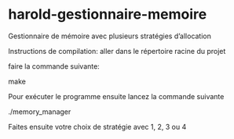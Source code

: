 # harold-gestionnaire-memoire
Gestionnaire de mémoire avec plusieurs stratégies d’allocation

Instructions de compilation:
aller dans le répertoire racine du projet

faire la commande suivante:

make

Pour exécuter le programme ensuite lancez la commande suivante

./memory_manager

Faites ensuite votre choix de stratégie avec 1, 2, 3 ou 4


